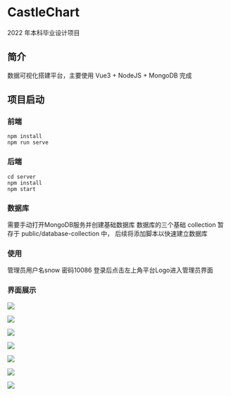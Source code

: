 # CastleChart
2022 年本科毕业设计项目
## 简介
数据可视化搭建平台，主要使用 Vue3 + NodeJS + MongoDB 完成

## 项目启动
### 前端
```
npm install
npm run serve
```

### 后端
```
cd server
npm install
npm start
```

### 数据库
需要手动打开MongoDB服务并创建基础数据库
数据库的三个基础 collection 暂存于 public/database-collection 中，
后续将添加脚本以快速建立数据库


### 使用
管理员用户名snow 密码10086
登录后点击左上角平台Logo进入管理员界面


### 界面展示

![](README.assets/登录.png)

![](README.assets/首页.png)

![](README.assets/仪表板.png)

![](README.assets/图表编辑.png)

![](README.assets/数据源编辑.png)

![](README.assets/仪表板编辑.png)

![](README.assets/模板中心.png)

